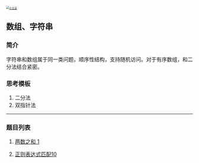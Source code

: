 <p> 
<a href="http://coco66.info:88">
<img src="http://coco66.info:88/leetcode/picture/home.png" alt="小土豆" style="zoom:50%;" /></a>
</p>

## 数组、字符串

### 简介

字符串和数组属于同一类问题，顺序性结构，支持随机访问。对于有序数组，和二分法结合紧密。

### 思考模板

1. 二分法
2. 双指针法

----

### 题目列表 

1. [两数之和 1](http://coco66.info:88/leetcode/array/LeetCode1.html)

2. [正则表达式匹配10](http://coco66.info:88/leetcode/array/LeetCode10.html)

   

